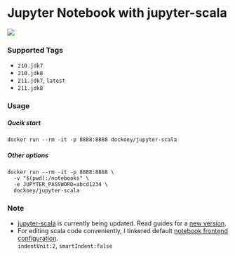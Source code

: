 # Jupyter Notebook with jupyter-scala

[![](https://badge.imagelayers.io/dockoey/jupyter-scala:latest.svg)](https://imagelayers.io/?images=dockoey/jupyter-scala:latest 'Get your own badge on imagelayers.io')

### Supported Tags
* `210.jdk7`
* `210.jdk8` 
* `211.jdk7`, `latest`
* `211.jdk8`

### Usage
##### Qucik start
```shell
docker run --rm -it -p 8888:8888 dockoey/jupyter-scala
```

##### Other options
```shell
docker run --rm -it -p 8888:8888 \
  -v "$(pwd):/notebooks" \
  -e JUPYTER_PASSWORD=abcd1234 \
  dockoey/jupyter-scala
```

### Note
* [jupyter-scala](https://github.com/alexarchambault/jupyter-scala) is currently being updated. Read guides for a [new version](https://github.com/alexarchambault/jupyter-scala/tree/topic/update-readme).
* For editing scala code conveniently, I tinkered default [notebook frontend configuration](http://jupyter-notebook.readthedocs.org/en/latest/frontend_config.html).  
  `indentUnit:2`, `smartIndent:false`
